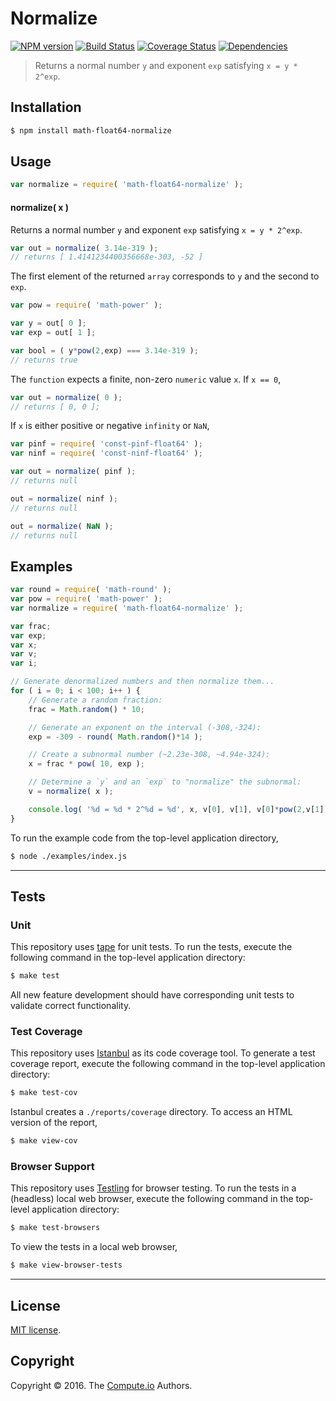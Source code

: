 Normalize
===
[![NPM version][npm-image]][npm-url] [![Build Status][build-image]][build-url] [![Coverage Status][coverage-image]][coverage-url] [![Dependencies][dependencies-image]][dependencies-url]

> Returns a normal number `y` and exponent `exp` satisfying `x = y * 2^exp`.


## Installation

``` bash
$ npm install math-float64-normalize
```


## Usage

``` javascript
var normalize = require( 'math-float64-normalize' );
```

#### normalize( x )

Returns a normal number `y` and exponent `exp` satisfying `x = y * 2^exp`.

``` javascript
var out = normalize( 3.14e-319 );
// returns [ 1.4141234400356668e-303, -52 ]
```

The first element of the returned `array` corresponds to `y` and the second to `exp`.

``` javascript
var pow = require( 'math-power' );

var y = out[ 0 ];
var exp = out[ 1 ];

var bool = ( y*pow(2,exp) === 3.14e-319 );
// returns true
```

The `function` expects a finite, non-zero `numeric` value `x`. If `x == 0`,

``` javascript
var out = normalize( 0 );
// returns [ 0, 0 ];
```

If `x` is either positive or negative `infinity` or `NaN`,

``` javascript
var pinf = require( 'const-pinf-float64' );
var ninf = require( 'const-ninf-float64' );

var out = normalize( pinf );
// returns null

out = normalize( ninf );
// returns null

out = normalize( NaN );
// returns null
```


## Examples

``` javascript
var round = require( 'math-round' );
var pow = require( 'math-power' );
var normalize = require( 'math-float64-normalize' );

var frac;
var exp;
var x;
var v;
var i;

// Generate denormalized numbers and then normalize them...
for ( i = 0; i < 100; i++ ) {
	// Generate a random fraction:
	frac = Math.random() * 10;

	// Generate an exponent on the interval (-308,-324):
	exp = -309 - round( Math.random()*14 );

	// Create a subnormal number (~2.23e-308, ~4.94e-324):
	x = frac * pow( 10, exp );

	// Determine a `y` and an `exp` to "normalize" the subnormal:
	v = normalize( x );

	console.log( '%d = %d * 2^%d = %d', x, v[0], v[1], v[0]*pow(2,v[1]) );
}
```

To run the example code from the top-level application directory,

``` bash
$ node ./examples/index.js
```


---
## Tests

### Unit

This repository uses [tape][tape] for unit tests. To run the tests, execute the following command in the top-level application directory:

``` bash
$ make test
```

All new feature development should have corresponding unit tests to validate correct functionality.


### Test Coverage

This repository uses [Istanbul][istanbul] as its code coverage tool. To generate a test coverage report, execute the following command in the top-level application directory:

``` bash
$ make test-cov
```

Istanbul creates a `./reports/coverage` directory. To access an HTML version of the report,

``` bash
$ make view-cov
```


### Browser Support

This repository uses [Testling][testling] for browser testing. To run the tests in a (headless) local web browser, execute the following command in the top-level application directory:

``` bash
$ make test-browsers
```

To view the tests in a local web browser,

``` bash
$ make view-browser-tests
```

<!-- [![browser support][browsers-image]][browsers-url] -->


---
## License

[MIT license](http://opensource.org/licenses/MIT).


## Copyright

Copyright &copy; 2016. The [Compute.io][compute-io] Authors.


[npm-image]: http://img.shields.io/npm/v/math-float64-normalize.svg
[npm-url]: https://npmjs.org/package/math-float64-normalize

[build-image]: http://img.shields.io/travis/math-io/float64-normalize/master.svg
[build-url]: https://travis-ci.org/math-io/float64-normalize

[coverage-image]: https://img.shields.io/codecov/c/github/math-io/float64-normalize/master.svg
[coverage-url]: https://codecov.io/github/math-io/float64-normalize?branch=master

[dependencies-image]: http://img.shields.io/david/math-io/float64-normalize.svg
[dependencies-url]: https://david-dm.org/math-io/float64-normalize

[dev-dependencies-image]: http://img.shields.io/david/dev/math-io/float64-normalize.svg
[dev-dependencies-url]: https://david-dm.org/dev/math-io/float64-normalize

[github-issues-image]: http://img.shields.io/github/issues/math-io/float64-normalize.svg
[github-issues-url]: https://github.com/math-io/float64-normalize/issues

[tape]: https://github.com/substack/tape
[istanbul]: https://github.com/gotwarlost/istanbul
[testling]: https://ci.testling.com

[compute-io]: https://github.com/compute-io/
